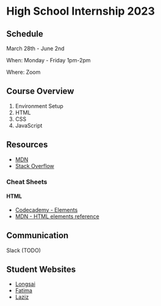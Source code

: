 # High School Internship 2023

## Schedule

March 28th - June 2nd

When: Monday - Friday 1pm-2pm

Where: Zoom

## Course Overview

1. Environment Setup
1. HTML
1. CSS
1. JavaScript

## Resources

- [MDN](https://developer.mozilla.org/en-US/)
- [Stack Overflow](https://stackoverflow.com/)

### Cheat Sheets

#### HTML

- [Codecademy - Elements](https://www.codecademy.com/resources/docs/html/elements)
- [MDN - HTML elements reference](https://developer.mozilla.org/en-US/docs/Web/HTML/Element)

## Communication

Slack (TODO)

## Student Websites
- [Longsai]()
- [Fatima]()
- [Laziz]()
